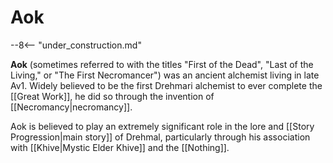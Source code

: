 # Aok

--8<-- "under_construction.md"

**Aok** (sometimes referred to with the titles "First of the Dead", "Last of the Living," or "The First Necromancer") was an ancient alchemist living in late Av1. Widely believed to be the first Drehmari alchemist to ever complete the [[Great Work]], he did so through the invention of [[Necromancy|necromancy]].

Aok is believed to play an extremely significant role in the lore and [[Story Progression|main story]] of Drehmal, particularly through his association with [[Khive|Mystic Elder Khive]] and the [[Nothing]].
